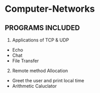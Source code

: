 # Computer-Networks

## PROGRAMS INCLUDED
1. Applications of TCP & UDP
  * Echo 
  * Chat 
  * File Transfer
2. Remote method Allocation
 * Greet the user and print local time
 * Arithmetic Caluclator
